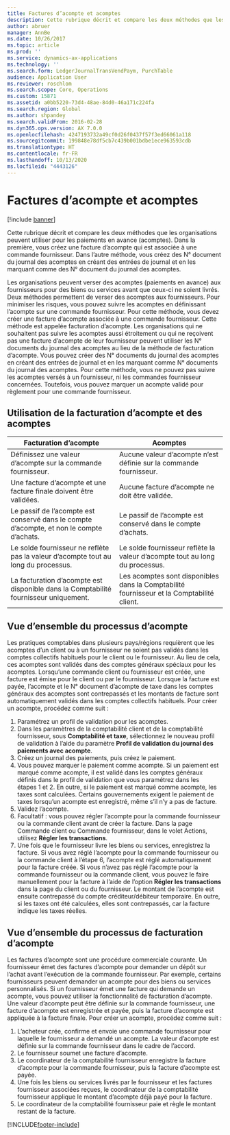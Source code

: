 ```yaml
---
title: Factures d’acompte et acomptes
description: Cette rubrique décrit et compare les deux méthodes que les organisations peuvent utiliser pour les paiements en avance (acomptes). Dans la première, vous créez une facture d’acompte qui est associée à une commande fournisseur. Dans l’autre méthode, vous créez des N° document du journal des acomptes en créant des entrées de journal et en les marquant comme des N° document du journal des acomptes.
author: abruer
manager: AnnBe
ms.date: 10/26/2017
ms.topic: article
ms.prod: ''
ms.service: dynamics-ax-applications
ms.technology: ''
ms.search.form: LedgerJournalTransVendPaym, PurchTable
audience: Application User
ms.reviewer: roschlom
ms.search.scope: Core, Operations
ms.custom: 15871
ms.assetid: a0bb5220-73d4-48ae-84d0-46a171c224fa
ms.search.region: Global
ms.author: shpandey
ms.search.validFrom: 2016-02-28
ms.dyn365.ops.version: AX 7.0.0
ms.openlocfilehash: 4247193732a49cf0d26f0437f57f3ed66061a118
ms.sourcegitcommit: 199848e78df5cb7c439b001bdbe1ece963593cdb
ms.translationtype: HT
ms.contentlocale: fr-FR
ms.lasthandoff: 10/13/2020
ms.locfileid: "4443126"
---
```

# <a name="prepayment-invoices-vs-prepayments"></a>Factures d’acompte et acomptes

[!include [banner](../includes/banner.md)]

Cette rubrique décrit et compare les deux méthodes que les organisations peuvent utiliser pour les paiements en avance (acomptes). Dans la première, vous créez une facture d’acompte qui est associée à une commande fournisseur. Dans l’autre méthode, vous créez des N° document du journal des acomptes en créant des entrées de journal et en les marquant comme des N° document du journal des acomptes.

Les organisations peuvent verser des acomptes (paiements en avance) aux fournisseurs pour des biens ou services avant que ceux-ci ne soient livrés. Deux méthodes permettent de verser des acomptes aux fournisseurs. Pour minimiser les risques, vous pouvez suivre les acomptes en définissant l’acompte sur une commande fournisseur. Pour cette méthode, vous devez créer une facture d’acompte associée à une commande fournisseur. Cette méthode est appelée facturation d’acompte. Les organisations qui ne souhaitent pas suivre les acomptes aussi étroitement ou qui ne reçoivent pas une facture d’acompte de leur fournisseur peuvent utiliser les N° documents du journal des acomptes au lieu de la méthode de facturation d’acompte. Vous pouvez créer des N° documents du journal des acomptes en créant des entrées de journal et en les marquant comme N° documents du journal des acomptes. Pour cette méthode, vous ne pouvez pas suivre les acomptes versés à un fournisseur, ni les commandes fournisseur concernées. Toutefois, vous pouvez marquer un acompte validé pour règlement pour une commande fournisseur.

## <a name="when-to-use-prepayment-invoicing-vs-prepayments"></a>Utilisation de la facturation d’acompte et des acomptes

| Facturation d’acompte                                                                | Acomptes                                                              |
|-------------------------------------------------------------------------------------|--------------------------------------------------------------------------|
| Définissez une valeur d’acompte sur la commande fournisseur.                                    | Aucune valeur d’acompte n’est définie sur la commande fournisseur.                    |
| Une facture d’acompte et une facture finale doivent être validées.                       | Aucune facture d’acompte ne doit être validée.                                    |
| Le passif de l’acompte est conservé dans le compte d’acompte, et non le compte d’achats. | Le passif de l’acompte est conservé dans le compte d’achats.                  |
| Le solde fournisseur ne reflète pas la valeur d’acompte tout au long du processus.     | Le solde fournisseur reflète la valeur d’acompte tout au long du processus. |
| La facturation d’acompte est disponible dans la Comptabilité fournisseur uniquement.                         | Les acomptes sont disponibles dans la Comptabilité fournisseur et la Comptabilité client.    |

## <a name="overview-of-the-prepayment-process"></a>Vue d’ensemble du processus d’acompte
Les pratiques comptables dans plusieurs pays/régions requièrent que les acomptes d’un client ou à un fournisseur ne soient pas validés dans les comptes collectifs habituels pour le client ou le fournisseur. Au lieu de cela, ces acomptes sont validés dans des comptes généraux spéciaux pour les acomptes. Lorsqu’une commande client ou fournisseur est créée, une facture est émise pour le client ou par le fournisseur. Lorsque la facture est payée, l’acompte et le N° document d’acompte de taxe dans les comptes généraux des acomptes sont contrepassés et les montants de facture sont automatiquement validés dans les comptes collectifs habituels. Pour créer un acompte, procédez comme suit :

1.  Paramétrez un profil de validation pour les acomptes.
2.  Dans les paramètres de la comptabilité client et de la comptabilité fournisseur, sous **Comptabilité et taxe**, sélectionnez le nouveau profil de validation à l’aide du paramètre **Profil de validation du journal des paiements avec acompte**.
3.  Créez un journal des paiements, puis créez le paiement.
4.  Vous pouvez marquer le paiement comme acompte. Si un paiement est marqué comme acompte, il est validé dans les comptes généraux définis dans le profil de validation que vous paramétrez dans les étapes 1 et 2. En outre, si le paiement est marqué comme acompte, les taxes sont calculées. Certains gouvernements exigent le paiement de taxes lorsqu’un acompte est enregistré, même s’il n’y a pas de facture.
5.  Validez l’acompte.
6.  Facultatif : vous pouvez régler l’acompte pour la commande fournisseur ou la commande client avant de créer la facture. Dans la page Commande client ou Commande fournisseur, dans le volet Actions, utilisez **Régler les transactions**.
7.  Une fois que le fournisseur livre les biens ou services, enregistrez la facture. Si vous avez réglé l’acompte pour la commande fournisseur ou la commande client à l’étape 6, l’acompte est réglé automatiquement pour la facture créée. Si vous n’avez pas réglé l’acompte pour la commande fournisseur ou la commande client, vous pouvez le faire manuellement pour la facture à l’aide de l’option **Régler les transactions** dans la page du client ou du fournisseur. Le montant de l’acompte est ensuite contrepassé du compte créditeur/débiteur temporaire. En outre, si les taxes ont été calculées, elles sont contrepassés, car la facture indique les taxes réelles.

## <a name="overview-of-the-prepayment-invoicing-process"></a>Vue d’ensemble du processus de facturation d’acompte
Les factures d’acompte sont une procédure commerciale courante. Un fournisseur émet des factures d’acompte pour demander un dépôt sur l’achat avant l’exécution de la commande fournisseur. Par exemple, certains fournisseurs peuvent demander un acompte pour des biens ou services personnalisés. Si un fournisseur émet une facture qui demande un acompte, vous pouvez utiliser la fonctionnalité de facturation d’acompte. Une valeur d’acompte peut être définie sur la commande fournisseur, une facture d’acompte est enregistrée et payée, puis la facture d’acompte est appliquée à la facture finale. Pour créer un acompte, procédez comme suit :

1.  L’acheteur crée, confirme et envoie une commande fournisseur pour laquelle le fournisseur a demandé un acompte. La valeur d’acompte est définie sur la commande fournisseur dans le cadre de l’accord.
2.  Le fournisseur soumet une facture d’acompte.
3.  Le coordinateur de la comptabilité fournisseur enregistre la facture d’acompte pour la commande fournisseur, puis la facture d’acompte est payée.
4.  Une fois les biens ou services livrés par le fournisseur et les factures fournisseur associées reçues, le coordinateur de la comptabilité fournisseur applique le montant d’acompte déjà payé pour la facture.
5.  Le coordinateur de la comptabilité fournisseur paie et règle le montant restant de la facture.






[!INCLUDE[footer-include](../../includes/footer-banner.md)]